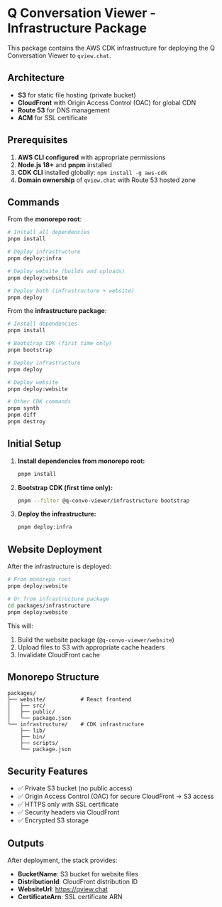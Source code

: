 # Q Conversation Viewer - Infrastructure Package

This package contains the AWS CDK infrastructure for deploying the Q Conversation Viewer to `qview.chat`.

## Architecture

- **S3** for static file hosting (private bucket)
- **CloudFront** with Origin Access Control (OAC) for global CDN
- **Route 53** for DNS management
- **ACM** for SSL certificate

## Prerequisites

1. **AWS CLI configured** with appropriate permissions
2. **Node.js 18+** and **pnpm** installed
3. **CDK CLI** installed globally: `npm install -g aws-cdk`
4. **Domain ownership** of `qview.chat` with Route 53 hosted zone

## Commands

From the **monorepo root**:

```bash
# Install all dependencies
pnpm install

# Deploy infrastructure
pnpm deploy:infra

# Deploy website (builds and uploads)
pnpm deploy:website

# Deploy both (infrastructure + website)
pnpm deploy
```

From the **infrastructure package**:

```bash
# Install dependencies
pnpm install

# Bootstrap CDK (first time only)
pnpm bootstrap

# Deploy infrastructure
pnpm deploy

# Deploy website
pnpm deploy:website

# Other CDK commands
pnpm synth
pnpm diff
pnpm destroy
```

## Initial Setup

1. **Install dependencies from monorepo root:**
   ```bash
   pnpm install
   ```

2. **Bootstrap CDK (first time only):**
   ```bash
   pnpm --filter @q-convo-viewer/infrastructure bootstrap
   ```

3. **Deploy the infrastructure:**
   ```bash
   pnpm deploy:infra
   ```

## Website Deployment

After the infrastructure is deployed:

```bash
# From monorepo root
pnpm deploy:website

# Or from infrastructure package
cd packages/infrastructure
pnpm deploy:website
```

This will:
1. Build the website package (`@q-convo-viewer/website`)
2. Upload files to S3 with appropriate cache headers
3. Invalidate CloudFront cache

## Monorepo Structure

```
packages/
├── website/           # React frontend
│   ├── src/
│   ├── public/
│   └── package.json
└── infrastructure/    # CDK infrastructure
    ├── lib/
    ├── bin/
    ├── scripts/
    └── package.json
```

## Security Features

- ✅ Private S3 bucket (no public access)
- ✅ Origin Access Control (OAC) for secure CloudFront → S3 access
- ✅ HTTPS only with SSL certificate
- ✅ Security headers via CloudFront
- ✅ Encrypted S3 storage

## Outputs

After deployment, the stack provides:

- **BucketName**: S3 bucket for website files
- **DistributionId**: CloudFront distribution ID
- **WebsiteUrl**: https://qview.chat
- **CertificateArn**: SSL certificate ARN

